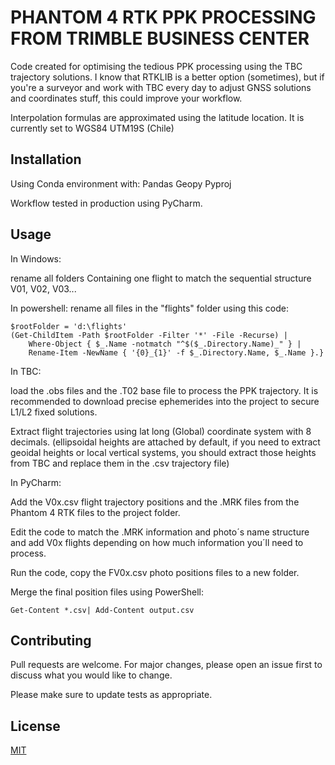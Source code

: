 # PHANTOM 4 RTK PPK PROCESSING FROM TRIMBLE BUSINESS CENTER 

Code created for optimising the tedious PPK processing using the TBC trajectory solutions. 
I know that RTKLIB is a better option (sometimes), but if you're a surveyor and work with TBC every day to adjust GNSS solutions and coordinates stuff, this could improve your workflow.

Interpolation formulas are approximated using the latitude location.
It is currently set to WGS84 UTM19S (Chile)



## Installation

Using Conda environment with:
Pandas
Geopy
Pyproj

Workflow tested in production using PyCharm.

## Usage

In Windows:

rename all folders Containing one flight to match the sequential structure
V01, V02, V03...

In powershell:
rename all files in the "flights" folder using this code:

```
$rootFolder = 'd:\flights'
(Get-ChildItem -Path $rootFolder -Filter '*' -File -Recurse) | 
    Where-Object { $_.Name -notmatch "^$($_.Directory.Name)_" } |
    Rename-Item -NewName { '{0}_{1}' -f $_.Directory.Name, $_.Name }.}
```


In TBC:

load the .obs files and the .T02 base file to process the PPK trajectory. It is recommended to download precise ephemerides into the project to secure L1/L2 fixed solutions. 

Extract flight trajectories using lat long (Global) coordinate system with 8 decimals. (ellipsoidal heights are attached by default, if you need to extract geoidal heights or local vertical systems, you should extract those heights from TBC and replace them in the .csv trajectory file)

In PyCharm:

Add the V0x.csv flight trajectory positions and the .MRK files from the Phantom 4 RTK files to the project folder.

Edit the code to match the .MRK information and photo´s name structure and add V0x flights depending on how much information you´ll need to process. 

Run the code, copy the FV0x.csv photo positions files to a new folder.

Merge the final position files using PowerShell:
```
Get-Content *.csv| Add-Content output.csv
```

## Contributing
Pull requests are welcome. For major changes, please open an issue first to discuss what you would like to change.

Please make sure to update tests as appropriate.

## License
[MIT](https://choosealicense.com/licenses/mit/)